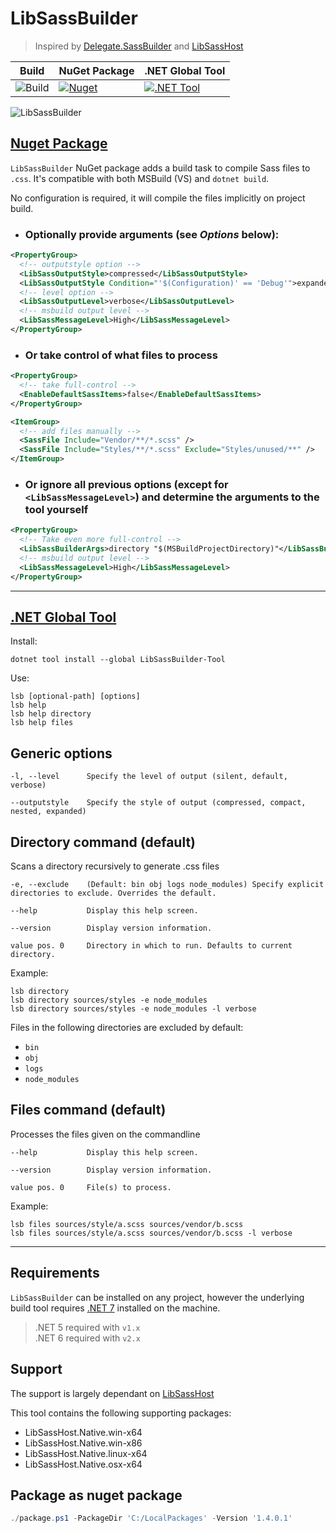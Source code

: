 # LibSassBuilder

> Inspired by [Delegate.SassBuilder](https://github.com/delegateas/Delegate.SassBuilder) and [LibSassHost](https://github.com/Taritsyn/LibSassHost)

Build | NuGet Package | .NET Global Tool
---|---|---
![Build](https://github.com/johan-v-r/LibSassBuilder/workflows/Build/badge.svg) | [![Nuget](https://img.shields.io/nuget/v/LibSassBuilder)](https://www.nuget.org/packages/LibSassBuilder/) | [![.NET Tool](https://img.shields.io/nuget/v/LibSassBuilder-Tool)](https://www.nuget.org/packages/LibSassBuilder-Tool/) 


![LibSassBuilder](https://raw.githubusercontent.com/johan-v-r/LibSassBuilder/main/package/sass.png)

## [Nuget Package](https://www.nuget.org/packages/LibSassBuilder) 

`LibSassBuilder` NuGet package adds a build task to compile Sass files to `.css`. It's compatible with both MSBuild (VS) and `dotnet build`.

No configuration is required, it will compile the files implicitly on project build.

- ### Optionally provide arguments (see _Options_ below):

```xml
<PropertyGroup>
  <!-- outputstyle option -->
  <LibSassOutputStyle>compressed</LibSassOutputStyle>
  <LibSassOutputStyle Condition="'$(Configuration)' == 'Debug'">expanded</LibSassOutputStyle>
  <!-- level option -->
  <LibSassOutputLevel>verbose</LibSassOutputLevel>
  <!-- msbuild output level -->
  <LibSassMessageLevel>High</LibSassMessageLevel>
</PropertyGroup>
```

- ### Or take control of what files to process

```xml
<PropertyGroup>
  <!-- take full-control -->
  <EnableDefaultSassItems>false</EnableDefaultSassItems>  
</PropertyGroup>

<ItemGroup>
  <!-- add files manually -->
  <SassFile Include="Vendor/**/*.scss" /> 
  <SassFile Include="Styles/**/*.scss" Exclude="Styles/unused/**" />
</ItemGroup>
```

- ### Or ignore all previous options (except for `<LibSassMessageLevel>`) and determine the arguments to the tool yourself

```xml
<PropertyGroup>
  <!-- Take even more full-control -->
  <LibSassBuilderArgs>directory "$(MSBuildProjectDirectory)"</LibSassBuilderArgs>
  <!-- msbuild output level -->
  <LibSassMessageLevel>High</LibSassMessageLevel>
</PropertyGroup>
```

___
## [.NET Global Tool](https://www.nuget.org/packages/LibSassBuilder-Tool)  

Install:
```
dotnet tool install --global LibSassBuilder-Tool
```

Use:
```
lsb [optional-path] [options]
lsb help
lsb help directory
lsb help files
```

## Generic options 

 ```
-l, --level      Specify the level of output (silent, default, verbose)

--outputstyle    Specify the style of output (compressed, compact, nested, expanded)
```

## Directory command (default)

Scans a directory recursively to generate .css files

```
-e, --exclude    (Default: bin obj logs node_modules) Specify explicit directories to exclude. Overrides the default.

--help           Display this help screen.

--version        Display version information.

value pos. 0     Directory in which to run. Defaults to current directory.
```

Example:

```
lsb directory
lsb directory sources/styles -e node_modules
lsb directory sources/styles -e node_modules -l verbose
```

Files in the following directories are excluded by default:
 - `bin`
 - `obj`
 - `logs`
 - `node_modules`


## Files command (default)

Processes the files given on the commandline

```
--help           Display this help screen.

--version        Display version information.

value pos. 0     File(s) to process.
```

Example:

```
lsb files sources/style/a.scss sources/vendor/b.scss
lsb files sources/style/a.scss sources/vendor/b.scss -l verbose
```
___

## Requirements

`LibSassBuilder` can be installed on any project, however the underlying build tool requires [.NET 7](https://dotnet.microsoft.com/download/dotnet/7.0) installed on the machine.  

> .NET 5 required with `v1.x`  
> .NET 6 required with `v2.x`

## Support

The support is largely dependant on [LibSassHost](https://github.com/Taritsyn/LibSassHost)

This tool contains the following supporting packages:
- LibSassHost.Native.win-x64
- LibSassHost.Native.win-x86
- LibSassHost.Native.linux-x64
- LibSassHost.Native.osx-x64

## Package as nuget package

```powershell
./package.ps1 -PackageDir 'C:/LocalPackages' -Version '1.4.0.1'
```
